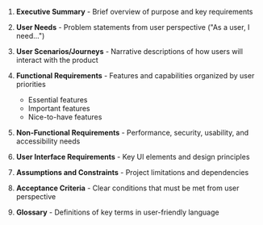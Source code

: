 1. **Executive Summary** - Brief overview of purpose and key requirements

2. **User Needs** - Problem statements from user perspective ("As a user, I need...")

3. **User Scenarios/Journeys** - Narrative descriptions of how users will interact with the product

4. **Functional Requirements** - Features and capabilities organized by user priorities
   - Essential features
   - Important features
   - Nice-to-have features

5. **Non-Functional Requirements** - Performance, security, usability, and accessibility needs

6. **User Interface Requirements** - Key UI elements and design principles

7. **Assumptions and Constraints** - Project limitations and dependencies

8. **Acceptance Criteria** - Clear conditions that must be met from user perspective

9. **Glossary** - Definitions of key terms in user-friendly language